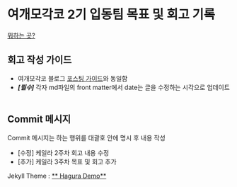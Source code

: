 # 여개모각코 2기 입동팀 목표 및 회고 기록  

[뭐하는 곳?](https://yeogaemogaco.github.io/retrospective-2nd/about/)

## 회고 작성 가이드  
- 여개모각코 블로그 [포스팅 가이드](https://yeogaemogaco.github.io/guide-posting/)와 동일함  
- ***[필수]*** 각자 md파일의 front matter에서 date는 글을 수정하는 시각으로 업데이트  

## Commit 메시지  
Commit 메시지는 하는 행위를 대괄호 안에 명시 후 내용 작성   
- &#91;수정&#93; 케일라 2주차 회고 내용 수정  
- &#91;추가&#93; 케일라 3주차 목표 및 회고 추가  
 

Jekyll Theme : [** Hagura Demo**](http://webjeda.com/hagura)
